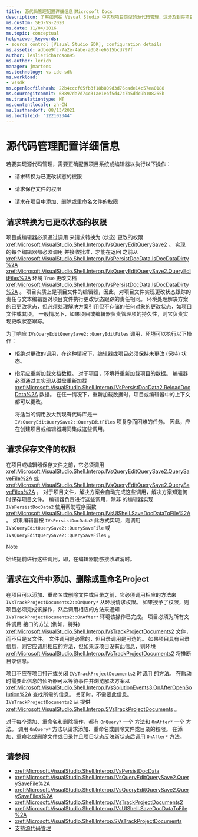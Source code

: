 ```yaml
---
title: 源代码管理配置详细信息|Microsoft Docs
description: 了解如何在 Visual Studio 中实现项目类型的源代码管理，这涉及到将项目系统或编辑器配置为请求权限。
ms.custom: SEO-VS-2020
ms.date: 11/04/2016
ms.topic: conceptual
helpviewer_keywords:
- source control [Visual Studio SDK], configuration details
ms.assetid: adbee9fc-7a2e-4abe-a3b8-e6615bcd797f
author: leslierichardson95
ms.author: lerich
manager: jmartens
ms.technology: vs-ide-sdk
ms.workload:
- vssdk
ms.openlocfilehash: 22b4cccf05fb3f18b809d3d76cade14c57ea0188
ms.sourcegitcommit: 68897da7d74c31ae1ebf5d47c7b5ddc9b108265b
ms.translationtype: MT
ms.contentlocale: zh-CN
ms.lasthandoff: 08/13/2021
ms.locfileid: "122102344"
---
```

# <a name="source-control-configuration-details"></a>源代码管理配置详细信息
若要实现源代码管理，需要正确配置项目系统或编辑器以执行以下操作：

- 请求转换为已更改状态的权限

- 请求保存文件的权限

- 请求在项目中添加、删除或重命名文件的权限

## <a name="request-permission-to-transition-to-changed-state"></a>请求转换为已更改状态的权限
 项目或编辑器必须通过调用 来请求转换为 (状态) 更改的权限 <xref:Microsoft.VisualStudio.Shell.Interop.IVsQueryEditQuerySave2> 。 实现 的每个编辑器都必须调用 并接收批准，才能在返回 之前从 <xref:Microsoft.VisualStudio.Shell.Interop.IVsPersistDocData.IsDocDataDirty%2A> <xref:Microsoft.VisualStudio.Shell.Interop.IVsQueryEditQuerySave2.QueryEditFiles%2A> 环境 `True` 更改文档 <xref:Microsoft.VisualStudio.Shell.Interop.IVsPersistDocData.IsDocDataDirty%2A> 。 项目实质上是项目文件的编辑器，因此，对项目文件实现更改状态跟踪的责任与文本编辑器对项目文件执行更改状态跟踪的责任相同。 环境处理解决方案的已更改状态，但必须处理解决方案引用但不存储的任何对象的更改状态，如项目文件或其项。 一般情况下，如果项目或编辑器负责管理项的持久性，则它负责实现更改状态跟踪。

 为了响应 `IVsQueryEditQuerySave2::QueryEditFiles` 调用，环境可以执行以下操作：

- 拒绝对更改的调用，在这种情况下，编辑器或项目必须保持未更改 (保持) 状态。

- 指示应重新加载文档数据。 对于项目，环境将重新加载项目的数据。 编辑器必须通过其实现从磁盘重新加载 <xref:Microsoft.VisualStudio.Shell.Interop.IVsPersistDocData2.ReloadDocData%2A> 数据。 在任一情况下，重新加载数据时，项目或编辑器中的上下文都可以更改。

  将适当的调用放大到现有代码库是一 `IVsQueryEditQuerySave2::QueryEditFiles` 项复杂而困难的任务。 因此，应在创建项目或编辑器期间集成这些调用。

## <a name="request-permission-to-save-a-file"></a>请求保存文件的权限
 在项目或编辑器保存文件之前，它必须调用 <xref:Microsoft.VisualStudio.Shell.Interop.IVsQueryEditQuerySave2.QuerySaveFile%2A> 或 <xref:Microsoft.VisualStudio.Shell.Interop.IVsQueryEditQuerySave2.QuerySaveFiles%2A> 。 对于项目文件，解决方案会自动完成这些调用，解决方案知道何时保存项目文件。 编辑器负责进行这些调用，除非 的编辑器实现 `IVsPersistDocData2` 使用帮助程序函数 <xref:Microsoft.VisualStudio.Shell.Interop.IVsUIShell.SaveDocDataToFile%2A> 。 如果编辑器按 `IVsPersistDocData2` 此方式实现，则调用 `IVsQueryEditQuerySave2::QuerySaveFile` 或 `IVsQueryEditQuerySave2::QuerySaveFiles` 。

> [!NOTE]
> 始终提前进行这些调用，即，在编辑器能够接收取消时。

## <a name="request-permission-to-add-remove-or-rename-files-in-the-project"></a>请求在文件中添加、删除或重命名Project
 在项目可以添加、重命名或删除文件或目录之前，它必须调用相应的方法来 `IVsTrackProjectDocuments2::OnQuery*` 从环境请求权限。 如果授予了权限，则项目必须完成该操作，然后调用相应的方法来通知 `IVsTrackProjectDocuments2::OnAfter*` 环境该操作已完成。 项目必须为所有文件调用 接口的方法 (例如，特殊) <xref:Microsoft.VisualStudio.Shell.Interop.IVsTrackProjectDocuments2> 文件，而不只是父文件。 文件调用是必需的，但目录调用是可选的。 如果项目具有目录信息，则它应调用相应的方法，但如果该项目没有此信息，则环境 <xref:Microsoft.VisualStudio.Shell.Interop.IVsTrackProjectDocuments2> 将推断目录信息。

 项目不应在项目打开或关闭 `IVsTrackProjectDocuments2` 时调用 的方法。 在启动时需要此信息的侦听器可以等待事件并浏览解决方案以 <xref:Microsoft.VisualStudio.Shell.Interop.IVsSolutionEvents3.OnAfterOpenSolution%2A> 查找所需的信息。 关闭时，不需要此信息。 `IVsTrackProjectDocuments2` 从 提供 <xref:Microsoft.VisualStudio.Shell.Interop.SVsTrackProjectDocuments> 。

 对于每个添加、重命名和删除操作，都有 `OnQuery*` 一个 方法和 `OnAfter*` 一个 方法。 调用 `OnQuery*` 方法以请求添加、重命名或删除文件或目录的权限。 在添加、重命名或删除文件或目录并且项目状态反映新状态后调用 `OnAfter*` 方法。

## <a name="see-also"></a>请参阅

- <xref:Microsoft.VisualStudio.Shell.Interop.IVsPersistDocData>
- <xref:Microsoft.VisualStudio.Shell.Interop.IVsQueryEditQuerySave2.QuerySaveFile%2A>
- <xref:Microsoft.VisualStudio.Shell.Interop.IVsQueryEditQuerySave2.QuerySaveFiles%2A>
- <xref:Microsoft.VisualStudio.Shell.Interop.IVsTrackProjectDocuments2>
- <xref:Microsoft.VisualStudio.Shell.Interop.IVsUIShell.SaveDocDataToFile%2A>
- <xref:Microsoft.VisualStudio.Shell.Interop.SVsTrackProjectDocuments>
- [支持源代码管理](../../extensibility/internals/supporting-source-control.md)
